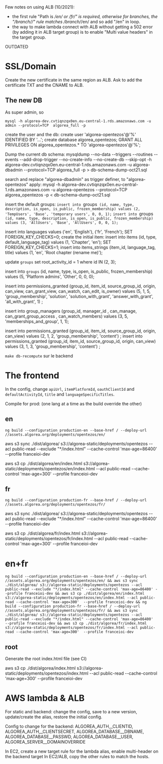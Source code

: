 Few notes on using ALB (10/2021):
- the first rule "Path is */en/ or */fr/" is required, otherwise for branches, the "/branch/*/" rule matches /branch/*/en/ and so add "/en" in loop.
- the way to make lambda connect with ALB without getting a 502 error (by adding it in ALB target group) is to enable "Multi value headers" in the target group.

OUTDATED

# SSL/Domain

Create the new certificate in the same region as ALB.
Ask to add the certificate TXT and the CNAME to ALB.

## The new DB

As super admin, so

```
mysql -h algorea-dev.cvtiqnzqx0en.eu-central-1.rds.amazonaws.com -u admin --protocol=TCP  algorea_full -p
```

create the user and the db:
create user 'algorea-opentezos'@'%' IDENTIFIED BY '...';
create database algorea_opentezos;
GRANT ALL PRIVILEGES ON algorea_opentezos.* TO 'algorea-opentezos'@'%';

Dump the current db schema:
mysqldump --no-data --triggers --routines --events --add-drop-trigger --no-create-info --no-create-db --skip-opt -h algorea-dev.cvtiqnzqx0en.eu-central-1.rds.amazonaws.com -u algorea-dbadmin --protocol=TCP  algorea_full -p > db-schema-dump-oct21.sql

search and replace "algorea-dbadmin" as trigger definer, to "algorea-opentezos"
apply: mysql -h algorea-dev.cvtiqnzqx0en.eu-central-1.rds.amazonaws.com -u algorea-opentezos --protocol=TCP  algorea_opentezos -p < db-schema-dump-oct21.sql

insert the default groups:
`insert into `groups` (id, name, type, description, is_open, is_public, frozen_membership) values (2, 'TempUsers', 'Base', 'temporary users', 0, 0, 1);`
`insert into `groups` (id, name, type, description, is_open, is_public, frozen_membership) values (3, 'AllUsers', 'Base', 'AllUsers', 0, 0, 1);`

insert into languages values ('en', 'English'), ('fr', 'French');
SET FOREIGN_KEY_CHECKS=0;
create the initial item:
insert into items (id, type, default_language_tag) values (1, 'Chapter', 'en');
SET FOREIGN_KEY_CHECKS=1;
insert into items_strings (item_id, language_tag, title) values (1, 'en', 'Root chapter (rename me)');

update `groups` set root_activity_id = 1 where id IN (2, 3);

insert into `groups` (id, name, type, is_open, is_public, frozen_membership) values (5, 'Platform admins', 'Other', 0, 0, 0);

insert into permissions_granted (group_id, item_id, source_group_id, origin, can_view,  can_grant_view, can_watch, can_edit, is_owner) values (5, 1, 5, 'group_membership', 'solution', 'solution_with_grant', 'answer_with_grant', 'all_with_grant', 1) ;

insert into group_managers (group_id, manager_id , can_manage, can_grant_group_access , can_watch_members) values (3, 5, 'memberships_and_group', 1, 1);

insert into permissions_granted (group_id, item_id, source_group_id, origin, can_view) values (2, 1, 2, 'group_membership', 'content') ;
insert into permissions_granted (group_id, item_id, source_group_id, origin, can_view) values (3, 1, 3, 'group_membership', 'content') ;

`make db-recompute` sur le backend

# The frontend

In the config, change `apiUrl`, `itemPlatformId`, `oauthClientId` and `defaultActivityId`, `title` and `languageSpecificTitles`.

Compile for prod: (one lang at a time as the build override the other)

## en

`ng build --configuration production-en --base-href / --deploy-url //assets.algorea.org/deployments/opentezos/en/ `

aws s3 sync ./dist/algorea/ s3://algorea-static/deployments/opentezos --acl public-read --exclude "*/index.html" --cache-control 'max-age=86400'  --profile franceioi-dev

aws s3 cp ./dist/algorea/en/index.html s3://algorea-static/deployments/opentezos/en/index.html --acl public-read --cache-control 'max-age=300'  --profile franceioi-dev

## fr

`ng build --configuration production-fr --base-href / --deploy-url //assets.algorea.org/deployments/opentezos/fr/ `

aws s3 sync ./dist/algorea/ s3://algorea-static/deployments/opentezos --acl public-read --exclude "*/index.html" --cache-control 'max-age=86400'  --profile franceioi-dev

aws s3 cp ./dist/algorea/fr/index.html s3://algorea-static/deployments/opentezos/fr/index.html --acl public-read --cache-control 'max-age=300'  --profile franceioi-dev

# en+fr

`ng build --configuration production-en --base-href / --deploy-url //assets.algorea.org/deployments/opentezos/en/ && aws s3 sync ./dist/algorea/ s3://algorea-static/deployments/opentezos --acl public-read --exclude "*/index.html" --cache-control 'max-age=86400' --profile franceioi-dev && aws s3 cp ./dist/algorea/en/index.html s3://algorea-static/deployments/opentezos/en/index.html --acl public-read --cache-control 'max-age=300'  --profile franceioi-dev && ng build --configuration production-fr --base-href / --deploy-url //assets.algorea.org/deployments/opentezos/fr/ && aws s3 sync ./dist/algorea/ s3://algorea-static/deployments/opentezos --acl public-read --exclude "*/index.html" --cache-control 'max-age=86400'  --profile franceioi-dev && aws s3 cp ./dist/algorea/fr/index.html s3://algorea-static/deployments/opentezos/fr/index.html --acl public-read --cache-control 'max-age=300'  --profile franceioi-dev`

## root

Generate the root index.html file (see CI)

aws s3 cp ./dist/algorea/index.html s3://algorea-static/deployments/opentezos/index.html --acl public-read --cache-control 'max-age=300'  --profile franceioi-dev


# AWS lambda & ALB

For static and backend: change the config, save to a new version, update/create the alias, restore the initial config.

Config to change for the backend: ALGOREA_AUTH__CLIENTID, ALGOREA_AUTH__CLIENTSECRET, ALGOREA_DATABASE__DBNAME, ALGOREA_DATABASE__PASSWD, ALGOREA_DATABASE__USER, ALGOREA_SERVER__DOMAINOVERRIDE

In EC2, create a new target rule for the lambda alias, enable multi-header on the backend target
In EC2/ALB, copy the other rules to match the hosts.
